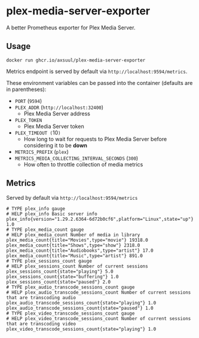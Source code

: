 # plex-media-server-exporter

A better Prometheus exporter for Plex Media Server.

## Usage

```shell
docker run ghcr.io/axsuul/plex-media-server-exporter
```

Metrics endpoint is served by default via `http://localhost:9594/metrics`.

These environment variables can be passed into the container (defaults are in parentheses):

* `PORT` (`9594`)
* `PLEX_ADDR` (`http://localhost:32400`)
  - Plex Media Server address
* `PLEX_TOKEN`
  - Plex Media Server token
* `PLEX_TIMEOUT (`10`)`
  - How long to wait for requests to Plex Media Server before considering it to be **down**
* `METRICS_PREFIX` (`plex`)
* `METRICS_MEDIA_COLLECTING_INTERVAL_SECONDS` (`300`)
  - How often to throttle collection of media metrics

## Metrics

Served by default via `http://localhost:9594/metrics`

```
# TYPE plex_info gauge
# HELP plex_info Basic server info
plex_info{version="1.29.2.6364-6d72b0cf6",platform="Linux",state="up"} 1.0
# TYPE plex_media_count gauge
# HELP plex_media_count Number of media in library
plex_media_count{title="Movies",type="movie"} 19318.0
plex_media_count{title="Shows",type="show"} 2318.0
plex_media_count{title="Audiobooks",type="artist"} 17.0
plex_media_count{title="Music",type="artist"} 891.0
# TYPE plex_sessions_count gauge
# HELP plex_sessions_count Number of current sessions
plex_sessions_count{state="playing"} 5.0
plex_sessions_count{state="buffering"} 1.0
plex_sessions_count{state="paused"} 2.0
# TYPE plex_audio_transcode_sessions_count gauge
# HELP plex_audio_transcode_sessions_count Number of current sessions that are transcoding audio
plex_audio_transcode_sessions_count{state="playing"} 1.0
plex_audio_transcode_sessions_count{state="paused"} 1.0
# TYPE plex_video_transcode_sessions_count gauge
# HELP plex_video_transcode_sessions_count Number of current sessions that are transcoding video
plex_video_transcode_sessions_count{state="playing"} 1.0
```
